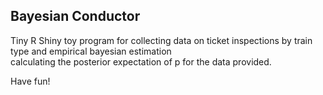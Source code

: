 ## Bayesian Conductor

Tiny R Shiny toy program for collecting data on ticket 
inspections by train type and empirical bayesian estimation  
calculating the posterior expectation of p for the data provided. 

Have fun!
